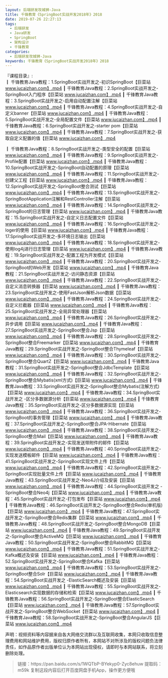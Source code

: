 ```yaml
---
layout: 后端研发攻城狮-Java
title: 千锋教育《SpringBoot实战开发2018年》2018
date: 2019-07-26 22:27:13
tags:
  - 后端研发
  - Java研发
  - SpringBoot
  - 架构设计
  - 千锋教育
categories:
  - 后端研发攻城狮-Java
keywords: 千锋教育《SpringBoot实战开发2018年》2018
---
```

『课程目录』:  
┃  千锋教育Java教程：1.SpringBoot实战开发之-初识SpringBoot【巨菜站 www.jucaizhan.com】.mp4
┃  千锋教育Java教程：2.SpringBoot实战开发之-SpringBoot入门程序【巨菜站 www.jucaizhan.com】.mp4
┃  千锋教育Java教程：3.SpringBoot实战开发之-启用自动配置注解【巨菜站 www.jucaizhan.com】.mp4
┃  千锋教育Java教程：4.SpringBoot实战开发之-自定义banner【巨菜站 www.jucaizhan.com】.mp4
┃  千锋教育Java教程：5.SpringBoot实战开发之-全局配置文件【巨菜站 www.jucaizhan.com】.mp4
┃  千锋教育Java教程：6.SpringBoot实战开发之-starter pom【巨菜站 www.jucaizhan.com】.mp4
┃  千锋教育Java教程：7.SpringBoot实战开发之-获取自定义配置的值【巨菜站 www.jucaizhan.com】.mp4
<!-- more --> 
┃  千锋教育Java教程：8.SpringBoot实战开发之-类型安全的配置【巨菜站 www.jucaizhan.com】.mp4
┃  千锋教育Java教程：9.SpringBoot实战开发之-Profile配置【巨菜站 www.jucaizhan.com】.mp4
┃  千锋教育Java教程：10.SpringBoot实战开发之-SpringBoot自动配置的原理【巨菜站 www.jucaizhan.com】.mp4
┃  千锋教育Java教程：11.SpringBoot实战开发之-创建父工程【巨菜站 www.jucaizhan.com】.mp4
┃  千锋教育Java教程：12.SpringBoot实战开发之-SpringBoot整合测试【巨菜站 www.jucaizhan.com】.mp4
┃  千锋教育Java教程：13.SpringBoot实战开发之-SpringBootApplication注解和RestController注解【巨菜站 www.jucaizhan.com】.mp4
┃  千锋教育Java教程：14.SpringBoot实战开发之-SpringBoot的日志管理【巨菜站 www.jucaizhan.com】.mp4
┃  千锋教育Java教程：15.SpringBoot实战开发之-自定义日志配置文件【巨菜站 www.jucaizhan.com】.mp4
┃  千锋教育Java教程：16.SpringBoot实战开发之-loger的使用【巨菜站 www.jucaizhan.com】.mp4
┃  千锋教育Java教程：17.SpringBoot实战开发之-多环境日志输出【巨菜站 www.jucaizhan.com】.mp4
┃  千锋教育Java教程：18.SpringBoot实战开发之-使用log4j进行日志管理【巨菜站 www.jucaizhan.com】.mp4
┃  千锋教育Java教程：19.SpringBoot实战开发之-配置工程为开发模式【巨菜站 www.jucaizhan.com】.mp4
┃  千锋教育Java教程：20.SpringBoot实战开发之-SpringBoot的Web开发【巨菜站 www.jucaizhan.com】.mp4
┃  千锋教育Java教程：21.SpringBoot实战开发之-访问静态资源【巨菜站 www.jucaizhan.com】.mp4
┃  千锋教育Java教程：22.SpringBoot实战开发之-自定义消息转换器【巨菜站 www.jucaizhan.com】.mp4
┃  千锋教育Java教程：23.SpringBoot实战开发之-使用FastJson解析Json数据【巨菜站 www.jucaizhan.com】.mp4
┃  千锋教育Java教程：24.SpringBoot实战开发之-自定义拦截器【巨菜站 www.jucaizhan.com】.mp4
┃  千锋教育Java教程：25.SpringBoot实战开发之-全局异常处理器【巨菜站 www.jucaizhan.com】.mp4
┃  千锋教育Java教程：26.SpringBoot实战开发之-异步调用【巨菜站 www.jucaizhan.com】.mp4
┃  千锋教育Java教程：27.SpringBoot实战开发之-SpringBoot整合Jsp【巨菜站 www.jucaizhan.com】.mp4
┃  千锋教育Java教程：28.SpringBoot实战开发之-SpringBoot整合Freemarker【巨菜站 www.jucaizhan.com】.mp4
┃  千锋教育Java教程：29.SpringBoot实战开发之-SpringBoot整合Thymeleaf【巨菜站 www.jucaizhan.com】.mp4
┃  千锋教育Java教程：30.SpringBoot实战开发之-SpringBoot整合QuartZ【巨菜站 www.jucaizhan.com】.mp4
┃  千锋教育Java教程：31.SpringBoot实战开发之-SpringBoot整合JdbcTemplate【巨菜站 www.jucaizhan.com】.mp4
┃  千锋教育Java教程：32.SpringBoot实战开发之-SpringBoot整合Mybatis(xml方式)【巨菜站 www.jucaizhan.com】.mp4
┃  千锋教育Java教程：33.SpringBoot实战开发之-SpringBoot整合Mybatis(注解方式)【巨菜站 www.jucaizhan.com】.mp4
┃  千锋教育Java教程：34.SpringBoot实战开发之 -区分多数据源分析【巨菜站 www.jucaizhan.com】.mp4
┃  千锋教育Java教程：35.SpringBoot实战开发之-区分多数据源实现【巨菜站 www.jucaizhan.com】.mp4
┃  千锋教育Java教程：36.SpringBoot实战开发之-SpringBoot的事务管理【巨菜站 www.jucaizhan.com】.mp4
┃  千锋教育Java教程：37.SpringBoot实战开发之-SpringBoot整合JPA-Hibernate【巨菜站 www.jucaizhan.com】.mp4
┃  千锋教育Java教程：38.SpringBoot实战开发之-SpringBoot整合Mail【巨菜站 www.jucaizhan.com】.mp4
┃  千锋教育Java教程：39.SpringBoot实战开发之-实现发送带附件的邮件【巨菜站 www.jucaizhan.com】.mp4
┃  千锋教育Java教程：40.SpringBoot实战开发之-实现发送模板邮件【巨菜站 www.jucaizhan.com】.mp4
┃  千锋教育Java教程：41.SpringBoot实战开发之-SpringBoot实现文件上传【巨菜站 www.jucaizhan.com】.mp4
┃  千锋教育Java教程：42.SpringBoot实战开发之-SpringBoot实现批量文件上传【巨菜站 www.jucaizhan.com】.mp4
┃  千锋教育Java教程：43.SpringBoot实战开发之-Neo4J介绍及安装【巨菜站 www.jucaizhan.com】.mp4
┃  千锋教育Java教程：44.SpringBoot实战开发之 -SpringBoot整合Neo4j【巨菜站 www.jucaizhan.com】.mp4
┃  千锋教育Java教程：45.SpringBoot实战开发之-打包发布【巨菜站 www.jucaizhan.com】.mp4
┃  千锋教育Java教程：46.SpringBoot实战开发之-SpringBoot整合Redis(单机版)【巨菜站 www.jucaizhan.com】.mp4
┃  千锋教育Java教程：47.SpringBoot实战开发之-SpringBoot整合Redis集群【巨菜站 www.jucaizhan.com】.mp4
┃  千锋教育Java教程：48.SpringBoot实战开发之-SpringBoot整合MongoDB【巨菜站 www.jucaizhan.com】.mp4
┃  千锋教育Java教程：49.SpringBoot实战开发之-SpringBoot整合ActiveMQ【巨菜站 www.jucaizhan.com】.mp4
┃  千锋教育Java教程：50.SpringBoot实战开发之-SpringBoot整合RabbitMQ【巨菜站 www.jucaizhan.com】.mp4
┃  千锋教育Java教程：51.SpringBoot实战开发之-Kafka概述及安装【巨菜站 www.jucaizhan.com】.mp4
┃  千锋教育Java教程：52.SpringBoot实战开发之-SpringBoot整合Kafka【巨菜站 www.jucaizhan.com】.mp4
┃  千锋教育Java教程：53.SpringBoot实战开发之-SpringBoot整合Solr【巨菜站 www.jucaizhan.com】.mp4
┃  千锋教育Java教程：54.SpringBoot实战开发之 -ElasticSearch概述及安装【巨菜站 www.jucaizhan.com】.mp4
┃  千锋教育Java教程：55.SpringBoot实战开发之-Elasticsearch实现数据的存储和检索【巨菜站 www.jucaizhan.com】.mp4
┃  千锋教育Java教程：56.SpringBoot实战开发之-SpringBoot整合ElasticSearch【巨菜站 www.jucaizhan.com】.mp4
┃  千锋教育Java教程：57.SpringBoot实战开发之-SpringBoot整合WebSocket【巨菜站 www.jucaizhan.com】.mp4
┃  千锋教育Java教程：58.SpringBoot实战开发之-SpringBoot整合AngularJS【巨菜站 www.jucaizhan.com】.mp4

<div class="post-copyright">
    <div class="post-copyright__author">
      <span class="post-copyright-meta">声明：视频资料等内容据来自各大网络交流群以及互联网收集，本网只收取信息整理费用和网站维护费用，版权归原作者所有，本网站不对所涉及的版权问题负法律责任，如作品原作者出版单位认为本网站出现侵权，请即时与本网站联系，将立刻删除处理。 </span>
    </div>
</div>

<blockquote class="blockquote-center">
链接：https://pan.baidu.com/s/1WQTbP-BYekyp0-Zyc8ehuw 
提取码：m59k 
复制这段内容后打开百度网盘手机App，操作更方便哦
</blockquote>

